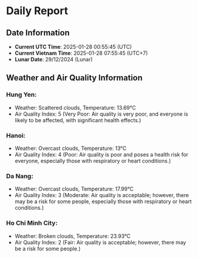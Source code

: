 # Daily Report
## Date Information
- **Current UTC Time**: 2025-01-28 00:55:45 (UTC)
- **Current Vietnam Time**: 2025-01-28 07:55:45 (UTC+7)
- **Lunar Date**: 29/12/2024 (Lunar)

## Weather and Air Quality Information

### Hung Yen:
- Weather: Scattered clouds, Temperature: 13.69°C
- Air Quality Index: 5 (Very Poor: Air quality is very poor, and everyone is likely to be affected, with significant health effects.)

### Hanoi:
- Weather: Overcast clouds, Temperature: 13°C
- Air Quality Index: 4 (Poor: Air quality is poor and poses a health risk for everyone, especially those with respiratory or heart conditions.)

### Da Nang:
- Weather: Overcast clouds, Temperature: 17.99°C
- Air Quality Index: 3 (Moderate: Air quality is acceptable; however, there may be a risk for some people, especially those with respiratory or heart conditions.)

### Ho Chi Minh City:
- Weather: Broken clouds, Temperature: 23.93°C
- Air Quality Index: 2 (Fair: Air quality is acceptable; however, there may be a risk for some people.)
